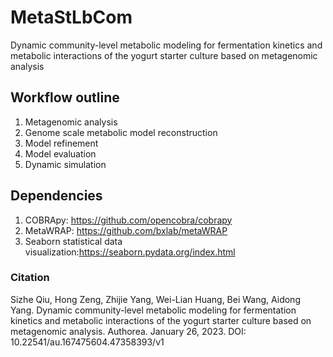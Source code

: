 # MetaStLbCom
Dynamic community-level metabolic modeling for fermentation kinetics and metabolic interactions of the yogurt starter culture based on metagenomic analysis
## Workflow outline
1. Metagenomic analysis
2. Genome scale metabolic model reconstruction
3. Model refinement
4. Model evaluation
5. Dynamic simulation
## Dependencies
1. COBRApy: https://github.com/opencobra/cobrapy
2. MetaWRAP: https://github.com/bxlab/metaWRAP
3. Seaborn statistical data visualization:https://seaborn.pydata.org/index.html
### Citation
Sizhe Qiu, Hong Zeng, Zhijie Yang, Wei-Lian Huang, Bei Wang, Aidong Yang. Dynamic community-level metabolic modeling for fermentation kinetics and metabolic interactions of the yogurt starter culture based on metagenomic analysis. Authorea. January 26, 2023.
DOI: 10.22541/au.167475604.47358393/v1
